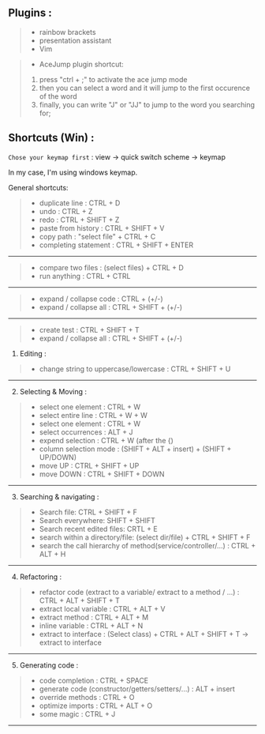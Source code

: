 ## Plugins :

> * rainbow brackets
> * presentation assistant
> * Vim

> * AceJump plugin shortcut:
> 1. press "ctrl + ;" to activate the ace jump mode
> 2. then you can select a word and it will jump to the first occurence of the word
> 3. finally, you can write "J" or "JJ" to jump to the word you searching for;

## Shortcuts (Win) :

`Chose your keymap first` : view -> quick switch scheme -> keymap

In my case, I'm using windows keymap. 

General shortcuts:

> * duplicate line : CTRL + D
> * undo : CTRL + Z
> * redo : CTRL + SHIFT + Z
> * paste from history : CTRL + SHIFT + V
> * copy path : "select file" + CTRL + C
> * completing statement : CTRL + SHIFT + ENTER
------------------------------------------------------------------------
> * compare two files : (select files) + CTRL + D
> * run anything : CTRL + CTRL
------------------------------------------------------------------------
> * expand / collapse code : CTRL + (+/-)
> * expand / collapse all : CTRL + SHIFT + (+/-)
------------------------------------------------------------------------
> * create test : CTRL + SHIFT + T
> * expand / collapse all : CTRL + SHIFT + (+/-)

1. Editing : 

> * change string to uppercase/lowercase : CTRL + SHIFT + U

------------------------------------------------------------------------

2. Selecting & Moving : 

> * select one element : CTRL + W
> * select entire line : CTRL + W + W
> * select one element : CTRL + W
> * select occurrences : ALT + J
> * expend selection : CTRL + W (after the {)
> * column selection mode : (SHIFT + ALT + insert) + (SHIFT + UP/DOWN)
> * move UP : CTRL + SHIFT + UP
> * move DOWN : CTRL + SHIFT + DOWN

------------------------------------------------------------------------

3. Searching & navigating :

> * Search file: CTRL + SHIFT + F
> * Search everywhere: SHIFT + SHIFT 
> * Search recent edited files: CRTL + E
> * search within a directory/file: (select dir/file) + CTRL + SHIFT + F
> * search the call hierarchy of method(service/controller/...) : CTRL + ALT + H

------------------------------------------------------------------------

4. Refactoring :

> * refactor code (extract to a variable/ extract to a method / ...) : CTRL + ALT + SHIFT + T
> * extract local variable : CTRL + ALT + V
> * extract method : CTRL + ALT + M
> * inline variable : CTRL + ALT + N
> * extract to interface : (Select class) + CTRL + ALT + SHIFT + T -> extract to interface

------------------------------------------------------------------------

5. Generating code :

> * code completion : CTRL + SPACE
> * generate code (constructor/getters/setters/...) : ALT + insert
> * override methods : CTRL + O
> * optimize imports : CTRL + ALT + O
> * some magic : CTRL + J

------------------------------------------------------------------------